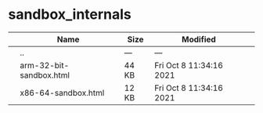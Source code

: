 sandbox\_internals
==================

<table><thead><tr class="header"><th></th><th>Name</th><th>Size</th><th>Modified</th><th></th></tr></thead><tbody><tr class="odd"><td></td><td><span class="goup">..</span></td><td>—</td><td>—</td><td></td></tr><tr class="even"><td></td><td><span class="name">arm-32-bit-sandbox.html</span></td><td>44 KB</td><td>Fri Oct 8 11:34:16 2021</td><td></td></tr><tr class="odd"><td></td><td><span class="name">x86-64-sandbox.html</span></td><td>12 KB</td><td>Fri Oct 8 11:34:16 2021</td><td></td></tr></tbody></table>

